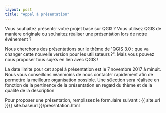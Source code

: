 ```yaml
---
layout: post
title: "Appel à présentation"
---
```

Vous souhaitez présenter votre projet basé sur QGIS ? Vous utilisez QGIS de manière originale ou souhaitez réaliser une présentation lors de notre événement ?

Nous cherchons des présentations sur le thème de "QGIS 3.0 : que va changer cette nouvelle version pour les utilisateurs ?". Mais vous pouvez nous proposer tous sujets en lien avec QGIS ! 

La date limite pour cet appel à présentation est le 7 novembre 2017 à minuit. Nous vous conseillons néanmoins de nous contacter rapidement afin de permettre la meilleure organisation possible. Une sélection sera réalisée en fonction de la pertinence de la présentation en regard du thème et de la qualité de la description.

Pour proposer une présentation, remplissez le formulaire suivant : {{ site.url }}{{ site.baseurl }}/presentation.html
